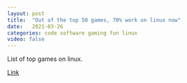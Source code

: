```yaml
---
layout: post
title:  "Out of the top 50 games, 70% work on linux now"
date:   2021-03-26
categories: code software gaming fun linux
video: false
---
```


List of top games on linux.

[Link](//boilingsteam.com/out-of-the-top-50-games-70-work-on-linux-now/)